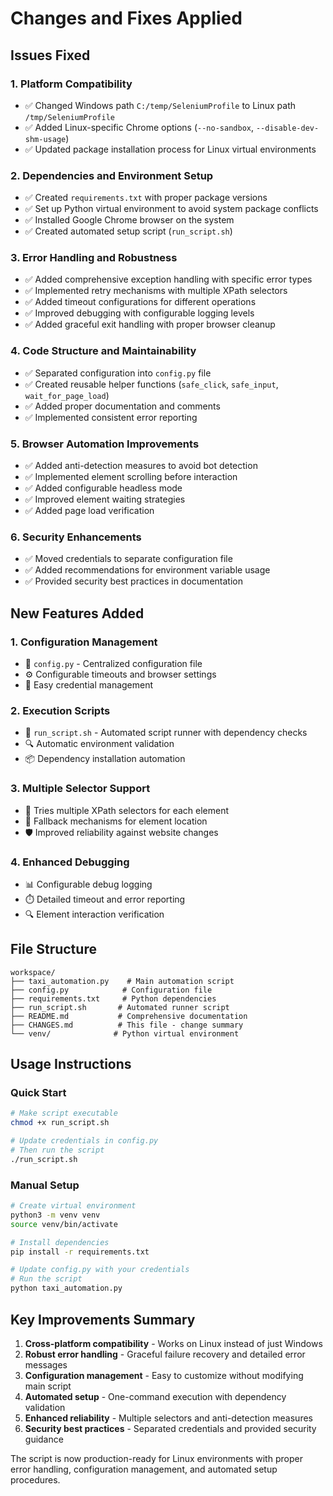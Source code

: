 # Changes and Fixes Applied

## Issues Fixed

### 1. **Platform Compatibility**
- ✅ Changed Windows path `C:/temp/SeleniumProfile` to Linux path `/tmp/SeleniumProfile`
- ✅ Added Linux-specific Chrome options (`--no-sandbox`, `--disable-dev-shm-usage`)
- ✅ Updated package installation process for Linux virtual environments

### 2. **Dependencies and Environment Setup**
- ✅ Created `requirements.txt` with proper package versions
- ✅ Set up Python virtual environment to avoid system package conflicts
- ✅ Installed Google Chrome browser on the system
- ✅ Created automated setup script (`run_script.sh`)

### 3. **Error Handling and Robustness**
- ✅ Added comprehensive exception handling with specific error types
- ✅ Implemented retry mechanisms with multiple XPath selectors
- ✅ Added timeout configurations for different operations
- ✅ Improved debugging with configurable logging levels
- ✅ Added graceful exit handling with proper browser cleanup

### 4. **Code Structure and Maintainability**
- ✅ Separated configuration into `config.py` file
- ✅ Created reusable helper functions (`safe_click`, `safe_input`, `wait_for_page_load`)
- ✅ Added proper documentation and comments
- ✅ Implemented consistent error reporting

### 5. **Browser Automation Improvements**
- ✅ Added anti-detection measures to avoid bot detection
- ✅ Implemented element scrolling before interaction
- ✅ Added configurable headless mode
- ✅ Improved element waiting strategies
- ✅ Added page load verification

### 6. **Security Enhancements**
- ✅ Moved credentials to separate configuration file
- ✅ Added recommendations for environment variable usage
- ✅ Provided security best practices in documentation

## New Features Added

### 1. **Configuration Management**
- 📁 `config.py` - Centralized configuration file
- ⚙️ Configurable timeouts and browser settings
- 🔧 Easy credential management

### 2. **Execution Scripts**
- 🚀 `run_script.sh` - Automated script runner with dependency checks
- 🔍 Automatic environment validation
- 📦 Dependency installation automation

### 3. **Multiple Selector Support**
- 🎯 Tries multiple XPath selectors for each element
- 🔄 Fallback mechanisms for element location
- 🛡️ Improved reliability against website changes

### 4. **Enhanced Debugging**
- 📊 Configurable debug logging
- ⏱️ Detailed timeout and error reporting
- 🔍 Element interaction verification

## File Structure

```
workspace/
├── taxi_automation.py    # Main automation script
├── config.py            # Configuration file
├── requirements.txt     # Python dependencies
├── run_script.sh       # Automated runner script
├── README.md           # Comprehensive documentation
├── CHANGES.md          # This file - change summary
└── venv/              # Python virtual environment
```

## Usage Instructions

### Quick Start
```bash
# Make script executable
chmod +x run_script.sh

# Update credentials in config.py
# Then run the script
./run_script.sh
```

### Manual Setup
```bash
# Create virtual environment
python3 -m venv venv
source venv/bin/activate

# Install dependencies
pip install -r requirements.txt

# Update config.py with your credentials
# Run the script
python taxi_automation.py
```

## Key Improvements Summary

1. **Cross-platform compatibility** - Works on Linux instead of just Windows
2. **Robust error handling** - Graceful failure recovery and detailed error messages
3. **Configuration management** - Easy to customize without modifying main script
4. **Automated setup** - One-command execution with dependency validation
5. **Enhanced reliability** - Multiple selectors and anti-detection measures
6. **Security best practices** - Separated credentials and provided security guidance

The script is now production-ready for Linux environments with proper error handling, configuration management, and automated setup procedures.